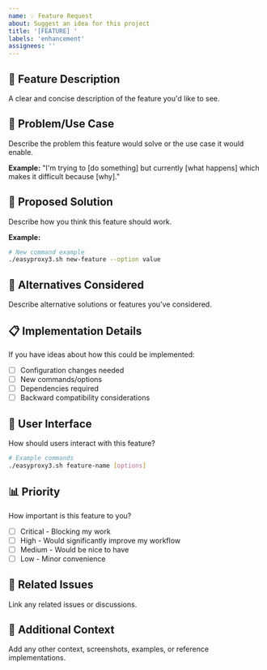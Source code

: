 ```yaml
---
name: 💡 Feature Request
about: Suggest an idea for this project
title: '[FEATURE] '
labels: 'enhancement'
assignees: ''
---
```


## 🎯 Feature Description
A clear and concise description of the feature you'd like to see.

## 🤔 Problem/Use Case
Describe the problem this feature would solve or the use case it would enable.

**Example:** "I'm trying to [do something] but currently [what happens] which makes it difficult because [why]."

## 💭 Proposed Solution
Describe how you think this feature should work.

**Example:**
```bash
# New command example
./easyproxy3.sh new-feature --option value
```

## 🔄 Alternatives Considered
Describe alternative solutions or features you've considered.

## 📋 Implementation Details
If you have ideas about how this could be implemented:

- [ ] Configuration changes needed
- [ ] New commands/options
- [ ] Dependencies required
- [ ] Backward compatibility considerations

## 🎨 User Interface
How should users interact with this feature?

```bash
# Example commands
./easyproxy3.sh feature-name [options]
```

## 📊 Priority
How important is this feature to you?
- [ ] Critical - Blocking my work
- [ ] High - Would significantly improve my workflow
- [ ] Medium - Would be nice to have
- [ ] Low - Minor convenience

## 🔗 Related Issues
Link any related issues or discussions.

## 📎 Additional Context
Add any other context, screenshots, examples, or reference implementations.
